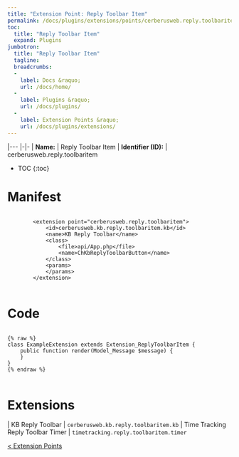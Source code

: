 ```yaml
---
title: "Extension Point: Reply Toolbar Item"
permalink: /docs/plugins/extensions/points/cerberusweb.reply.toolbaritem/
toc:
  title: "Reply Toolbar Item"
  expand: Plugins
jumbotron:
  title: "Reply Toolbar Item"
  tagline: 
  breadcrumbs:
  -
    label: Docs &raquo;
    url: /docs/home/
  -
    label: Plugins &raquo;
    url: /docs/plugins/
  -
    label: Extension Points &raquo;
    url: /docs/plugins/extensions/
---
```


|---
|-|-
| **Name:** | Reply Toolbar Item
| **Identifier (ID):** | cerberusweb.reply.toolbaritem

* TOC
{:toc}

# Manifest

<pre>
<code class="language-xml">
		&lt;extension point=&quot;cerberusweb.reply.toolbaritem&quot;&gt;
			&lt;id&gt;cerberusweb.kb.reply.toolbaritem.kb&lt;/id&gt;
			&lt;name&gt;KB Reply Toolbar&lt;/name&gt;
			&lt;class&gt;
				&lt;file&gt;api/App.php&lt;/file&gt;
				&lt;name&gt;ChKbReplyToolbarButton&lt;/name&gt;
			&lt;/class&gt;
			&lt;params&gt;
			&lt;/params&gt;
		&lt;/extension&gt;
</code>
</pre>

# Code

<pre>
<code class="language-php">
{% raw %}
class ExampleExtension extends Extension_ReplyToolbarItem {
	public function render(Model_Message $message) {
	}
}
{% endraw %}
</code>
</pre>

# Extensions

| KB Reply Toolbar | `cerberusweb.kb.reply.toolbaritem.kb`
| Time Tracking Reply Toolbar Timer | `timetracking.reply.toolbaritem.timer`

<div class="section-nav">
	<div class="left">
		<a href="/docs/plugins/extensions/#extension-points" class="prev">&lt; Extension Points</a>
	</div>
	<div class="right align-right">
	</div>
</div>
<div class="clear"></div>